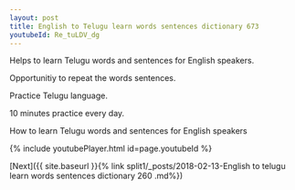 ```yaml
---
layout: post
title: English to Telugu learn words sentences dictionary 673 
youtubeId: Re_tuLDV_dg
---
```

 
 
Helps to learn Telugu words and sentences for English speakers.

Opportunitiy to repeat the words sentences. 

Practice Telugu language. 
 
10 minutes practice every day. 
 
How to learn Telugu words and sentences for English speakers 
 
{% include youtubePlayer.html id=page.youtubeId %}
 
 
[Next]({{ site.baseurl }}{% link  split1/_posts/2018-02-13-English to telugu learn words sentences dictionary 260 .md%})
 
